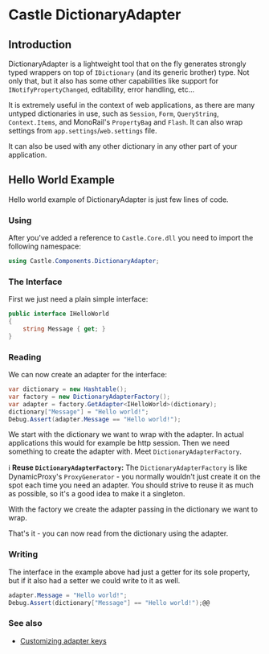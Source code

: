 # Castle DictionaryAdapter

## Introduction

DictionaryAdapter is a lightweight tool that on the fly generates strongly typed wrappers on top of `IDictionary` (and its generic brother) type. Not only that, but it also has some other capabilities like support for `INotifyPropertyChanged`, editability, error handling, etc...

It is extremely useful in the context of web applications, as there are many untyped dictionaries in use, such as `Session`, `Form`, `QueryString`, `Context.Items`, and MonoRail's `PropertyBag` and `Flash`. It can also wrap settings from `app.settings`/`web.settings` file.

It can also be used with any other dictionary in any other part of your application.

## Hello World Example

Hello world example of DictionaryAdapter is just few lines of code.

### Using

After you've added a reference to `Castle.Core.dll` you need to import the following namespace:

```csharp
using Castle.Components.DictionaryAdapter;
```

### The Interface

First we just need a plain simple interface:

```csharp
public interface IHelloWorld
{
    string Message { get; }
}
```

### Reading

We can now create an adapter for the interface:

```csharp
var dictionary = new Hashtable();
var factory = new DictionaryAdapterFactory();
var adapter = factory.GetAdapter<IHelloWorld>(dictionary);
dictionary["Message"] = "Hello world!";
Debug.Assert(adapter.Message == "Hello world!");
```

We start with the dictionary we want to wrap with the adapter. In actual applications this would for example be http session.
Then we need something to create the adapter with. Meet `DictionaryAdapterFactory`.

:information_source: **Reuse `DictionaryAdapterFactory`:** The `DictionaryAdapterFactory` is like DynamicProxy's `ProxyGenerator` - you normally wouldn't just create it on the spot each time you need an adapter. You should strive to reuse it as much as possible, so it's a good idea to make it a singleton.

With the factory we create the adapter passing in the dictionary we want to wrap.

That's it - you can now read from the dictionary using the adapter.

### Writing

The interface in the example above had just a getter for its sole property, but if it also had a setter we could write to it as well.

```csharp
adapter.Message = "Hello world!";
Debug.Assert(dictionary["Message"] == "Hello world!");@@
```

### See also

* [Customizing adapter keys](dictionaryadapter-customize-keys.md)
